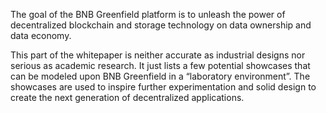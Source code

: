 The goal of the BNB Greenfield platform is to unleash the power of decentralized blockchain and storage technology on
data ownership and data economy.

This part of the whitepaper is neither accurate as industrial designs nor serious as academic research. It just lists a
few potential showcases that can be modeled upon BNB Greenfield in a “laboratory environment”. The showcases are used to
inspire further experimentation and solid design to create the next generation of decentralized applications.
